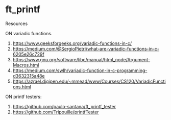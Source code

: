 # ft_printf

Resources

ON variadic functions.

1. https://www.geeksforgeeks.org/variadic-functions-in-c/
2. https://medium.com/@SergioPietri/what-are-variadic-functions-in-c-6205e26c729f
3. https://www.gnu.org/software/libc/manual/html_node/Argument-Macros.html
4. https://medium.com/swlh/variadic-function-in-c-programming-d3632315a48e
5. https://azrael.digipen.edu/~mmead/www/Courses/CS120/VariadicFunctions.html

ON printf testers:

1. https://github.com/paulo-santana/ft_printf_tester
2. https://github.com/Tripouille/printfTester


